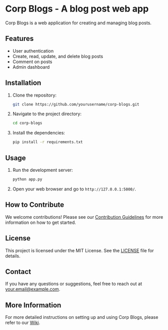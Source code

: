 # Corp Blogs - A blog post web app

Corp Blogs is a web application for creating and managing blog posts.

## Features

- User authentication
- Create, read, update, and delete blog posts
- Comment on posts
- Admin dashboard

## Installation

1. Clone the repository:
    ```bash
    git clone https://github.com/yourusername/corp-blogs.git
    ```
2. Navigate to the project directory:
    ```bash
    cd corp-blogs
    ```
3. Install the dependencies:
    ```bash
    pip install -r requirements.txt
    ```

## Usage

1. Run the development server:
    ```bash
    python app.py
    ```

2. Open your web browser and go to `http://127.0.0.1:5000/`.

## How to Contribute

We welcome contributions! Please see our [Contribution Guidelines](link-to-contribution-guidelines) for more information on how to get started.

## License

This project is licensed under the MIT License. See the [LICENSE](link-to-license) file for details.

## Contact

If you have any questions or suggestions, feel free to reach out at [your.email@example.com](mailto:your.email@example.com).

## More Information

For more detailed instructions on setting up and using Corp Blogs, please refer to our [Wiki](link-to-wiki).

